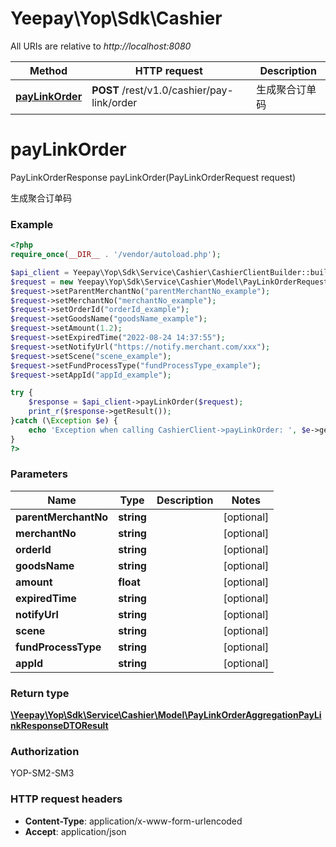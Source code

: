 # Yeepay\Yop\Sdk\Cashier

All URIs are relative to *http://localhost:8080*

Method | HTTP request | Description
------------- | ------------- | -------------
[**payLinkOrder**](Cashier.md#payLinkOrder) | **POST** /rest/v1.0/cashier/pay-link/order | 生成聚合订单码


# **payLinkOrder**
PayLinkOrderResponse payLinkOrder(PayLinkOrderRequest request)

生成聚合订单码

### Example
```php
<?php
require_once(__DIR__ . '/vendor/autoload.php');

$api_client = Yeepay\Yop\Sdk\Service\Cashier\CashierClientBuilder::builder()->build();
$request = new Yeepay\Yop\Sdk\Service\Cashier\Model\PayLinkOrderRequest();
$request->setParentMerchantNo("parentMerchantNo_example");
$request->setMerchantNo("merchantNo_example");
$request->setOrderId("orderId_example");
$request->setGoodsName("goodsName_example");
$request->setAmount(1.2);
$request->setExpiredTime("2022-08-24 14:37:55");
$request->setNotifyUrl("https://notify.merchant.com/xxx");
$request->setScene("scene_example");
$request->setFundProcessType("fundProcessType_example");
$request->setAppId("appId_example");

try {
    $response = $api_client->payLinkOrder($request);
    print_r($response->getResult());
}catch (\Exception $e) {
    echo 'Exception when calling CashierClient->payLinkOrder: ', $e->getMessage(), PHP_EOL;
}
?>
```

### Parameters

Name | Type | Description  | Notes
------------- | ------------- | ------------- | -------------
 **parentMerchantNo** | **string**|  | [optional]
 **merchantNo** | **string**|  | [optional]
 **orderId** | **string**|  | [optional]
 **goodsName** | **string**|  | [optional]
 **amount** | **float**|  | [optional]
 **expiredTime** | **string**|  | [optional]
 **notifyUrl** | **string**|  | [optional]
 **scene** | **string**|  | [optional]
 **fundProcessType** | **string**|  | [optional]
 **appId** | **string**|  | [optional]

### Return type
[**\Yeepay\Yop\Sdk\Service\Cashier\Model\PayLinkOrderAggregationPayLinkResponseDTOResult**](../Model/PayLinkOrderAggregationPayLinkResponseDTOResult.md)
### Authorization

YOP-SM2-SM3


### HTTP request headers

 - **Content-Type**: application/x-www-form-urlencoded
 - **Accept**: application/json

